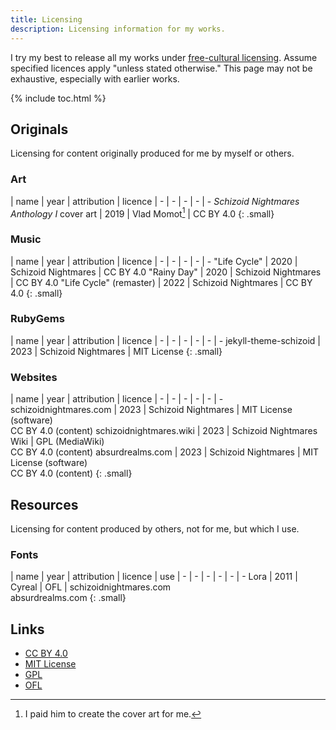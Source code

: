 ```yaml
---
title: Licensing
description: Licensing information for my works.
---
```


I try my best to release all my works under <a href="https://freedomdefined.org/Definition" target="_blank">free-cultural licensing</a>. Assume specified licences apply "unless stated otherwise." This page may not be exhaustive, especially with earlier works.

{% include toc.html %}

## Originals
Licensing for content originally produced for me by myself or others.

### Art

<div class="tableOverflow">

| name | year | attribution | licence
| - | - | - | - | -
*Schizoid Nightmares Anthology I* cover art | 2019 | Vlad Momot[^1] | CC BY 4.0
{: .small}

</div>

### Music

<div class="tableOverflow">

| name | year | attribution | licence
| - | - | - | - | -
"Life Cycle" | 2020 | Schizoid Nightmares | CC BY 4.0
"Rainy Day" | 2020 | Schizoid Nightmares | CC BY 4.0
"Life Cycle" (remaster) | 2022 | Schizoid Nightmares | CC BY 4.0
{: .small}

</div>

### RubyGems

<div class="tableOverflow">

| name | year | attribution | licence
| - | - | - | - | - | -
jekyll-theme-schizoid | 2023 | Schizoid Nightmares | <span class="nbText">MIT License</span>
{: .small}

</div>

### Websites

<div class="tableOverflow">

| name | year | attribution | licence
| - | - | - | - | - | -
schizoidnightmares.com | 2023 | Schizoid Nightmares | <span class="nbText">MIT License (software)</span><br><span class="nbText">CC BY 4.0 (content)</span>
schizoidnightmares.wiki | 2023 | Schizoid Nightmares Wiki | <span class="nbText">GPL (MediaWiki)</span><br><span class="nbText">CC BY 4.0 (content)</span>
absurdrealms.com | 2023 | Schizoid Nightmares | <span class="nbText">MIT License (software)</span><br><span class="nbText">CC BY 4.0 (content)</span>
{: .small}

</div>

## Resources
Licensing for content produced by others, not for me, but which I use.

### Fonts

<div class="tableOverflow">

| name | year | attribution | licence | use
| - | - | - | - | - | -
Lora | 2011 | Cyreal | OFL | schizoidnightmares.com<br>absurdrealms.com
{: .small}

</div>

## Links
- <a href="https://creativecommons.org/licenses/by/4.0/" target="_blank">CC BY 4.0</a>
- <a href="https://choosealicense.com/licenses/mit/" target="_blank">MIT License</a>
- <a href="https://www.gnu.org/licenses/gpl-3.0.html" target="_blank">GPL</a>
- <a href="https://scripts.sil.org/cms/scripts/page.php?item_id=OFL_web" target="_blank">OFL</a>

[^1]: I paid him to create the cover art for me.